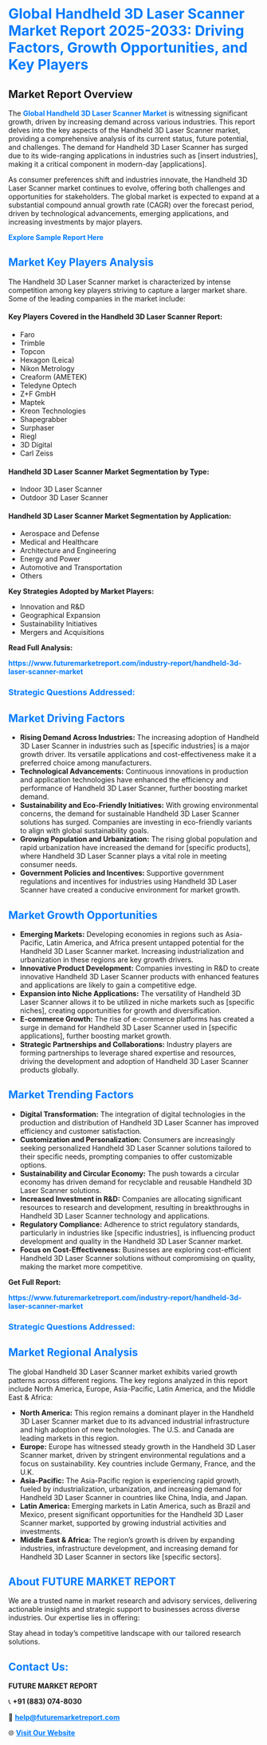 <h1 style="color: #007BFF;">Global Handheld 3D Laser Scanner Market Report 2025-2033: Driving Factors, Growth Opportunities, and Key Players</h1>

<section id="overview">
<h2>Market Report Overview</h2>
<p>The <a href="https://www.futuremarketreport.com/industry-report/handheld-3d-laser-scanner-market" style="color: #007BFF; text-decoration: none;"><strong>Global Handheld 3D Laser Scanner Market</strong></a> is witnessing significant growth, driven by increasing demand across various industries. This report delves into the key aspects of the Handheld 3D Laser Scanner market, providing a comprehensive analysis of its current status, future potential, and challenges. The demand for Handheld 3D Laser Scanner has surged due to its wide-ranging applications in industries such as [insert industries], making it a critical component in modern-day [applications].</p>
<p>As consumer preferences shift and industries innovate, the Handheld 3D Laser Scanner market continues to evolve, offering both challenges and opportunities for stakeholders. The global market is expected to expand at a substantial compound annual growth rate (CAGR) over the forecast period, driven by technological advancements, emerging applications, and increasing investments by major players.</p>
</section>

<section id="overview">
<p><a href="https://www.futuremarketreport.com/request-sample/reportId=43168" style="color: #007BFF; text-decoration: none;"><strong>Explore Sample Report Here</strong></a></p>
</section>

<section id="key-players">
<h2 style="color: #007BFF;">Market Key Players Analysis</h2>
<p>The Handheld 3D Laser Scanner market is characterized by intense competition among key players striving to capture a larger market share. Some of the leading companies in the market include:</p>
<h4>Key Players Covered in the Handheld 3D Laser Scanner Report:</h4>
<ul><li>Faro</li><li>Trimble</li><li>Topcon</li><li>Hexagon (Leica)</li><li>Nikon Metrology</li><li>Creaform (AMETEK)</li><li>Teledyne Optech</li><li>Z+F GmbH</li><li>Maptek</li><li>Kreon Technologies</li><li>Shapegrabber</li><li>Surphaser</li><li>Riegl</li><li>3D Digital</li><li>Carl Zeiss</li></ul>
<h4>Handheld 3D Laser Scanner Market Segmentation by Type:</h4>
<ul><li>Indoor 3D Laser Scanner</li><li>Outdoor 3D Laser Scanner</li></ul>

<h4>Handheld 3D Laser Scanner Market Segmentation by Application:</h4>
<ul><li>Aerospace and Defense</li><li>Medical and Healthcare</li><li>Architecture and Engineering</li><li>Energy and Power</li><li>Automotive and Transportation</li><li>Others</li></ul>
<p><strong>Key Strategies Adopted by Market Players:</strong></p>
<ul>
<li>Innovation and R&D</li>
<li>Geographical Expansion</li>
<li>Sustainability Initiatives</li>
<li>Mergers and Acquisitions</li>
</ul>
</section>

<section>
<p><strong>Read Full Analysis: </strong></p><a href="https://www.futuremarketreport.com/industry-report/handheld-3d-laser-scanner-market" style="color: #007BFF; text-decoration: none;"><strong>https://www.futuremarketreport.com/industry-report/handheld-3d-laser-scanner-market</strong></a>
<h3 style="color: #007BFF;">Strategic Questions Addressed:</h3>
</section>

<section id="driving-factors">
<h2 style="color: #007BFF;">Market Driving Factors</h2>
<ul>
<li><strong>Rising Demand Across Industries:</strong> The increasing adoption of Handheld 3D Laser Scanner in industries such as [specific industries] is a major growth driver. Its versatile applications and cost-effectiveness make it a preferred choice among manufacturers.</li>
<li><strong>Technological Advancements:</strong> Continuous innovations in production and application technologies have enhanced the efficiency and performance of Handheld 3D Laser Scanner, further boosting market demand.</li>
<li><strong>Sustainability and Eco-Friendly Initiatives:</strong> With growing environmental concerns, the demand for sustainable Handheld 3D Laser Scanner solutions has surged. Companies are investing in eco-friendly variants to align with global sustainability goals.</li>
<li><strong>Growing Population and Urbanization:</strong> The rising global population and rapid urbanization have increased the demand for [specific products], where Handheld 3D Laser Scanner plays a vital role in meeting consumer needs.</li>
<li><strong>Government Policies and Incentives:</strong> Supportive government regulations and incentives for industries using Handheld 3D Laser Scanner have created a conducive environment for market growth.</li>
</ul>
</section>

<section id="growth-opportunities">
<h2 style="color: #007BFF;">Market Growth Opportunities</h2>
<ul>
<li><strong>Emerging Markets:</strong> Developing economies in regions such as Asia-Pacific, Latin America, and Africa present untapped potential for the Handheld 3D Laser Scanner market. Increasing industrialization and urbanization in these regions are key growth drivers.</li>
<li><strong>Innovative Product Development:</strong> Companies investing in R&D to create innovative Handheld 3D Laser Scanner products with enhanced features and applications are likely to gain a competitive edge.</li>
<li><strong>Expansion into Niche Applications:</strong> The versatility of Handheld 3D Laser Scanner allows it to be utilized in niche markets such as [specific niches], creating opportunities for growth and diversification.</li>
<li><strong>E-commerce Growth:</strong> The rise of e-commerce platforms has created a surge in demand for Handheld 3D Laser Scanner used in [specific applications], further boosting market growth.</li>
<li><strong>Strategic Partnerships and Collaborations:</strong> Industry players are forming partnerships to leverage shared expertise and resources, driving the development and adoption of Handheld 3D Laser Scanner products globally.</li>
</ul>
</section>

<section id="trending-factors">
<h2 style="color: #007BFF;">Market Trending Factors</h2>
<ul>
<li><strong>Digital Transformation:</strong> The integration of digital technologies in the production and distribution of Handheld 3D Laser Scanner has improved efficiency and customer satisfaction.</li>
<li><strong>Customization and Personalization:</strong> Consumers are increasingly seeking personalized Handheld 3D Laser Scanner solutions tailored to their specific needs, prompting companies to offer customizable options.</li>
<li><strong>Sustainability and Circular Economy:</strong> The push towards a circular economy has driven demand for recyclable and reusable Handheld 3D Laser Scanner solutions.</li>
<li><strong>Increased Investment in R&D:</strong> Companies are allocating significant resources to research and development, resulting in breakthroughs in Handheld 3D Laser Scanner technology and applications.</li>
<li><strong>Regulatory Compliance:</strong> Adherence to strict regulatory standards, particularly in industries like [specific industries], is influencing product development and quality in the Handheld 3D Laser Scanner market.</li>
<li><strong>Focus on Cost-Effectiveness:</strong> Businesses are exploring cost-efficient Handheld 3D Laser Scanner solutions without compromising on quality, making the market more competitive.</li>
</ul>
</section>

<section>
<p><strong>Get Full Report: </strong></p><a href="https://www.futuremarketreport.com/industry-report/handheld-3d-laser-scanner-market" style="color: #007BFF; text-decoration: none;"><strong>https://www.futuremarketreport.com/industry-report/handheld-3d-laser-scanner-market</strong></a>
<h3 style="color: #007BFF;">Strategic Questions Addressed:</h3>
</section>


<section id="regional-analysis">
<h2 style="color: #007BFF;">Market Regional Analysis</h2>
<p>The global Handheld 3D Laser Scanner market exhibits varied growth patterns across different regions. The key regions analyzed in this report include North America, Europe, Asia-Pacific, Latin America, and the Middle East & Africa:</p>
<ul>
<li><strong>North America:</strong> This region remains a dominant player in the Handheld 3D Laser Scanner market due to its advanced industrial infrastructure and high adoption of new technologies. The U.S. and Canada are leading markets in this region.</li>
<li><strong>Europe:</strong> Europe has witnessed steady growth in the Handheld 3D Laser Scanner market, driven by stringent environmental regulations and a focus on sustainability. Key countries include Germany, France, and the U.K.</li>
<li><strong>Asia-Pacific:</strong> The Asia-Pacific region is experiencing rapid growth, fueled by industrialization, urbanization, and increasing demand for Handheld 3D Laser Scanner in countries like China, India, and Japan.</li>
<li><strong>Latin America:</strong> Emerging markets in Latin America, such as Brazil and Mexico, present significant opportunities for the Handheld 3D Laser Scanner market, supported by growing industrial activities and investments.</li>
<li><strong>Middle East & Africa:</strong> The region’s growth is driven by expanding industries, infrastructure development, and increasing demand for Handheld 3D Laser Scanner in sectors like [specific sectors].</li>
</ul>
</section>

<footer>
<h2 style="color: #007BFF;">About FUTURE MARKET REPORT</h2>
<p>We are a trusted name in market research and advisory services, delivering actionable insights and strategic support to businesses across diverse industries. Our expertise lies in offering:</p>

<p>Stay ahead in today’s competitive landscape with our tailored research solutions.</p>

<h2 style="color: #007BFF;">Contact Us:</h2>
<p><strong>FUTURE MARKET REPORT</strong></p>
<p>📞 <strong>+91 (883) 074-8030</strong></p>
<p>📧 <strong><a href="mailto:help@futuremarketreport.com" style="color: #007BFF;">help@futuremarketreport.com</a></strong></p>
<p>🌐 <strong><a href="https://www.futuremarketreport.com/" style="color: #007BFF;">Visit Our Website</a></strong></p>
</footer>